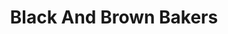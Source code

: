 ---
title: "Black And Brown Bakers"
url: /hydrabd/black-and-brown-bakers-main-qasimabad-road/
shop: bakery
---